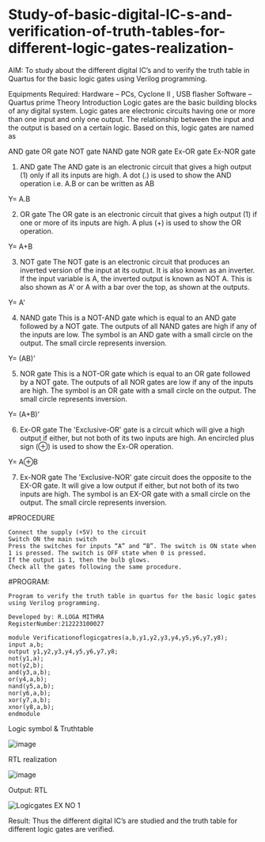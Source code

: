 # Study-of-basic-digital-IC-s-and-verification-of-truth-tables-for-different-logic-gates-realization-
 AIM:
To study about the different digital IC’s and to verify the truth table in Quartus for the basic logic gates using Verilog programming.

Equipments Required:
Hardware – PCs, Cyclone II , USB flasher
Software – Quartus prime
Theory
Introduction
Logic gates are the basic building blocks of any digital system. Logic gates are electronic circuits having one or more than one input and only one output. The relationship between the input and the output is based on a certain logic. Based on this, logic gates are named as

AND gate
OR gate
NOT gate
NAND gate
NOR gate
Ex-OR gate
Ex-NOR gate
1) AND gate
The AND gate is an electronic circuit that gives a high output (1) only if all its inputs are high. A dot (.) is used to show the AND operation i.e. A.B or can be written as AB

Y= A.B

2) OR gate
The OR gate is an electronic circuit that gives a high output (1) if one or more of its inputs are high. A plus (+) is used to show the OR operation.

Y= A+B

3) NOT gate
The NOT gate is an electronic circuit that produces an inverted version of the input at its output. It is also known as an inverter. If the input variable is A, the inverted output is known as NOT A. This is also shown as A' or A with a bar over the top, as shown at the outputs.

Y= A'

4) NAND gate
This is a NOT-AND gate which is equal to an AND gate followed by a NOT gate. The outputs of all NAND gates are high if any of the inputs are low. The symbol is an AND gate with a small circle on the output. The small circle represents inversion.

Y= (AB)’

5) NOR gate
This is a NOT-OR gate which is equal to an OR gate followed by a NOT gate. The outputs of all NOR gates are low if any of the inputs are high. The symbol is an OR gate with a small circle on the output. The small circle represents inversion.

Y= (A+B)’

6) Ex-OR gate
The 'Exclusive-OR' gate is a circuit which will give a high output if either, but not both of its two inputs are high. An encircled plus sign (⊕) is used to show the Ex-OR operation.

Y= A⊕B

7) Ex-NOR gate
The 'Exclusive-NOR' gate circuit does the opposite to the EX-OR gate. It will give a low output if either, but not both of its two inputs are high. The symbol is an EX-OR gate with a small circle on the output. The small circle represents inversion.

#PROCEDURE
```
Connect the supply (+5V) to the circuit
Switch ON the main switch
Press the switches for inputs “A” and “B”. The switch is ON state when 1 is pressed. The switch is OFF state when 0 is pressed.
If the output is 1, then the bulb glows.
Check all the gates following the same procedure.
```
#PROGRAM:
```
Program to verify the truth table in quartus for the basic logic gates using Verilog programming.

Developed by: R.LOGA MITHRA
RegisterNumber:212223100027

module Verificationoflogicgatres(a,b,y1,y2,y3,y4,y5,y6,y7,y8);
input a,b;
output y1,y2,y3,y4,y5,y6,y7,y8;
not(y1,a);
not(y2,b);
and(y3,a,b);
or(y4,a,b);
nand(y5,a,b);
nor(y6,a,b);
xor(y7,a,b);
xnor(y8,a,b);
endmodule
```

Logic symbol & Truthtable

![image](https://github.com/mithra916/Study-of-basic-digital-IC-s-and-verification-of-truth-tables-for-different-logic-gates-realization-/assets/149986612/4fbec80e-0d9f-4fb4-868c-4b4043a0543e)

RTL realization

![image](https://github.com/mithra916/Study-of-basic-digital-IC-s-and-verification-of-truth-tables-for-different-logic-gates-realization-/assets/149986612/15d56834-9d1a-4a0d-b0c1-a968d4d924de)

Output:
RTL

![Logicgates EX NO 1](https://github.com/mithra916/Study-of-basic-digital-IC-s-and-verification-of-truth-tables-for-different-logic-gates-realization-/assets/149986612/62d90b5e-c165-4745-8e66-0352813a5bd8)

Result:
Thus the different digital IC’s are studied and the truth table for different logic gates are verified.
